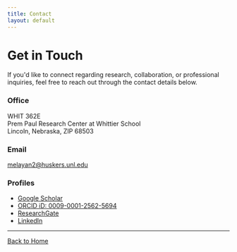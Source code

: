 ```yaml
---
title: Contact
layout: default
---
```

# Get in Touch

If you'd like to connect regarding research, collaboration, or professional inquiries, feel free to reach out through the contact details below.

### Office

WHIT 362E  
Prem Paul Research Center at Whittier School  
Lincoln, Nebraska, ZIP 68503

### Email

[melayan2@huskers.unl.edu](mailto:melayan2@huskers.unl.edu)

### Profiles

- [Google Scholar](https://scholar.google.com/citations?hl=en&user=4ypH5kAAAAAJ&view_op=list_works&sortby=pubdate)
- [ORCID iD: 0009-0001-2562-5694](https://orcid.org/0009-0001-2562-5694)
- [ResearchGate](https://www.researchgate.net/profile/Mohammad-Elayan-2)
- [LinkedIn](https://www.linkedin.com/in/mohammad-elayan-69096662)

---

[Back to Home](index.md)   
